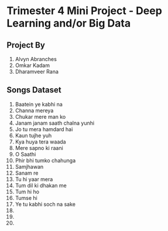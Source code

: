 # Trimester 4 Mini Project - Deep Learning and/or Big Data

## Project By 
1. Alvyn Abranches
2. Omkar Kadam
3. Dharamveer Rana

## Songs Dataset
00001. Baatein ye kabhi na
00002. Channa mereya
00003. Chukar mere man ko
00004. Janam janam saath chalna yunhi
00005. Jo tu mera hamdard hai
00006. Kaun tujhe yuh
00007. Kya huya tera waada
00008. Mere sapno ki raani
00009. O Saathi
00010. Phir bhi tumko chahunga
00011. Samjhawan
00012. Sanam re
00013. Tu hi yaar mera
00014. Tum dil ki dhakan me
00015. Tum hi ho
00016. Tumse hi
00017. Ye tu kabhi soch na sake
00018. 
00019. 
00020. 
